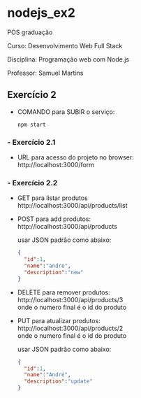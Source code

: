 # nodejs_ex2
POS graduação

Curso: Desenvolvimento Web Full Stack

Disciplina: Programação web com Node.js

Professor: Samuel Martins

## Exercício 2

- COMANDO para SUBIR o serviço:
  ```
  npm start
### - Exercício 2.1
  - URL para acesso do projeto no browser:  
    http://localhost:3000/form 
   
 
### - Exercício 2.2
  - GET para listar produtos  
    http://localhost:3000/api/products/list

  - POST para add produtos:  
    http://localhost:3000/api/products
      
    usar JSON padrão como abaixo:
    ```json
    {
      "id":1, 
      "name":"andre", 
      "description":"new"
    }

  - DELETE para remover produtos:  
    http://localhost:3000/api/products/3  
    onde o numero final é o id do produto

  - PUT para atualizar produtos:  
    http://localhost:3000/api/products/2  
    onde o numero final é o id do produto

    usar JSON padrão como abaixo:
    ```json
    {
      "id":1, 
      "name":"André", 
      "description":"update"
    }

